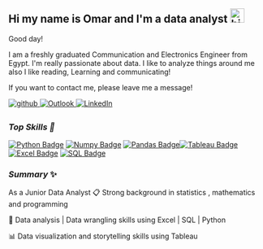 ## Hi my name is Omar and I'm a data analyst <img src="https://user-images.githubusercontent.com/1303154/88677602-1635ba80-d120-11ea-84d8-d263ba5fc3c0.gif" width="28px" alt="hi">

Good day!

I am a  freshly graduated Communication and Electronics Engineer from Egypt. I'm really passionate about data. I like to analyze things around me also I like reading, Learning and communicating! 

If you want to contact me, please leave me a message!

<a href="https://github.com/fwmazhar" target="_blank">
<img src=https://img.shields.io/badge/github-%2324292e.svg?&style=for-the-badge&logo=github&logoColor=white alt=github style="margin-bottom: 5px;" />
</a>
<a href="mailto:omer_mazhar@hotmail.com" target="_blank">
    <img src="https://img.shields.io/badge/Outlook-%230078D4.svg?&style=for-the-badge&logo=microsoft-outlook&logoColor=white" alt="Outlook" style="margin-bottom: 5px;" />
</a>

<a href="https://www.linkedin.com/in/omar-mazhar-134904207/" target="_blank">
    <img src="https://img.shields.io/badge/linkedin-%230077B5.svg?&style=for-the-badge&logo=linkedin&logoColor=white" alt="LinkedIn" style="margin-bottom: 5px;" />
</a>


### ***Top Skills 💫***
[![Python Badge](https://img.shields.io/badge/Python-FFD43B?style=for-the-badge&logo=python&logoColor=blue)](#) [![Numpy Badge](https://img.shields.io/badge/Numpy-777BB4?style=for-the-badge&logo=numpy&logoColor=white)](#) [![Pandas Badge](https://img.shields.io/badge/Pandas-2C2D72?style=for-the-badge&logo=pandas&logoColor=white)](#)[![Tableau Badge](https://img.shields.io/badge/Tableau-E97627?style=for-the-badge&logo=tableau&logoColor=white)](#) 
[![Excel Badge](https://img.shields.io/badge/Excel-217346?style=for-the-badge&logo=microsoft-excel&logoColor=white)](#) 
[![SQL Badge](https://img.shields.io/badge/SQL-4479A1?style=for-the-badge&logo=postgresql&logoColor=white)](#)
 
 
 ###  ***Summary*** ✨

As a Junior Data Analyst
📋 Strong background in statistics , mathematics and programming

🔎 Data analysis | Data wrangling skills using Excel | SQL | Python

📊 Data visualization and storytelling skills using Tableau



<br/>  



<br/>  



